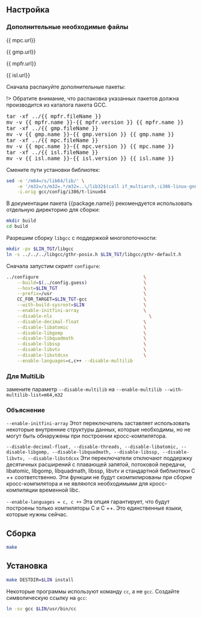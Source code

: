 <package-info :package="package" showsbu></package-info>

<script>
		new Vue({
		el: '#main',
		data: { package: {}, mpc: {}, mpfr: {}, gmp : {}, isl: {} },
		mounted: function () {
				this.getPackage('gcc');
				this.getMpc();
				this.getMpfr();
				this.getGmp();
				this.getIsl();
		},
		methods: {
			getPackage: function(name) {
					getPackage(name)
					.then(response => this.package = response);
			},
			getMpc: function() {
					getPackage('mpc')
					.then(response => this.mpc = response);
			},
			getMpfr: function() {
					getPackage('mpfr')
					.then(response => this.mpfr = response);
			},
			getGmp: function() {
					getPackage('gmp')
					.then(response => this.gmp = response);
			},
			getIsl: function() {
					getPackage('isl')
					.then(response => this.isl = response);
			},
		}
  })
</script>

## Настройка 

### Дополнительные необходимые файлы

<a :href="mpc.url">{{ mpc.url}}</a>

<a :href="gmp.url">{{ gmp.url}}</a>

<a :href="mpfr.url">{{ mpfr.url}}</a>

<a :href="isl.url">{{ isl.url}}</a>

Сначала распакуйте дополнительные пакеты:

!> Обратите внимание, что распаковка указанных пакетов должна производится из каталога пакета GCC.

<pre>
tar -xf ../{{ mpfr.fileName }}
mv -v {{ mpfr.name }}-{{ mpfr.version }} {{ mpfr.name }}
tar -xf ../{{ gmp.fileName }}
mv -v {{ gmp.name }}-{{ gmp.version }} {{ gmp.name }}
tar -xf ../{{ mpc.fileName }}
mv -v {{ mpc.name }}-{{ mpc.version }} {{ mpc.name }}
tar -xf ../{{ isl.fileName }}
mv -v {{ isl.name }}-{{ isl.version }} {{ isl.name }}
</pre>

Смените пути установки библиотек:

```bash
sed -e '/m64=/s/lib64/lib/' \
    -e '/m32=/s/m32=.*/m32=..\/lib32$(call if_multiarch,:i386-linux-gnu)/' \
    -i.orig gcc/config/i386/t-linux64
```

В документации пакета {{package.name}} рекомендуется использовать отдельную директорию для сборки:

```bash
mkdir build
cd build
```

Разрешим сборку ``libgcc`` с поддержкой многопоточности:

```bash
mkdir -pv $LIN_TGT/libgcc
ln -s ../../../libgcc/gthr-posix.h $LIN_TGT/libgcc/gthr-default.h
```

Сначала запустим скрипт `configure`:
```bash
../configure                                       \
    --build=$(../config.guess)                     \
    --host=$LIN_TGT                                \
    --prefix=/usr                                  \
    CC_FOR_TARGET=$LIN_TGT-gcc                     \
    --with-build-sysroot=$LIN                      \
    --enable-initfini-array                        \
    --disable-nls                                    \
    --disable-decimal-float                        \
    --disable-libatomic                            \
    --disable-libgomp                              \
    --disable-libquadmath                          \
    --disable-libssp                               \
    --disable-libvtv                               \
    --disable-libstdcxx                            \
    --enable-languages=c,c++ --disable-multilib
```

### Для MultiLib 
замените параметр `--disable-multilib` на `--enable-multilib --with-multilib-list=m64,m32`

### Объяснение 

`--enable-initfini-array`    Этот переключатель заставляет использовать некоторые внутренние структуры данных, которые необходимы, но не могут быть обнаружены при построении кросс-компилятора.

`--disable-decimal-float, --disable-threads, --disable-libatomic, --disable-libgomp, --disable-libquadmath, --disable-libssp, --disable-libvtv, --disable-libstdcxx`    Эти переключатели отключают поддержку десятичных расширений с плавающей запятой, потоковой передачи, libatomic, libgomp, libquadmath, libssp, libvtv и стандартной библиотеки C ++ соответственно. Эти функции не будут скомпилированы при сборке кросс-компилятора и не являются необходимыми для кросс-компиляции временной libc.

`--enable-languages ​​= c, c ++`    Эта опция гарантирует, что будут построены только компиляторы C и C ++. Это единственные языки, которые нужны сейчас. 

## Сборка 

```bash
make
```

## Установка
```bash
make DESTDIR=$LIN install 
```

Некоторые программы используют команду ``cc``, а не ``gcc``. Создайте символическую ссылку на ``gcc``:

```bash
ln -sv gcc $LIN/usr/bin/cc
```
